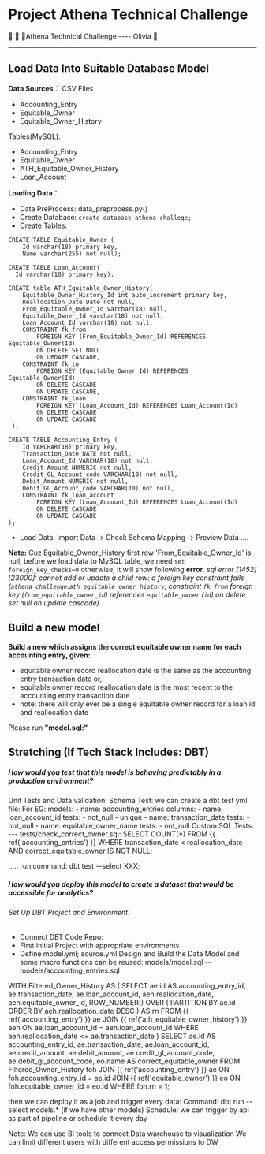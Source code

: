 # Project Athena Technical Challenge

🚀️ 🚀️ 🚀️Athena Technical Challenge   ---- Olivia 👀️

---

## Load Data Into Suitable Database Model

**Data Sources**：
CSV Files

- Accounting_Entry
- Equitable_Owner
- Equitable_Owner_History

Tables(MySQL):

- Accounting_Entry
- Equitable_Owner
- ATH_Equitable_Owner_History
- Loan_Account

**Loading Data**：

* Data PreProcess: data_preprocess.py()
* Create Database:   `create database athena_challege;`
*  Create Tables:
```
CREATE TABLE Equitable_Owner (
    Id varchar(18) primary key,
    Name varchar(255) not null);

CREATE TABLE Loan_Account(
  Id varchar(18) primary key);

CREATE table ATH_Equitable_Owner_History(
    Equitable_Owner_History_Id int auto_increment primary key,
    Reallocation_Date Date not null, 
    From_Equitable_Owner_Id varchar(18) null, 
    Equitable_Owner_Id varchar(18) not null,
    Loan_Account_Id varchar(18) not null,
    CONSTRAINT fk_from
        FOREIGN KEY (From_Equitable_Owner_Id) REFERENCES Equitable_Owner(Id)
        ON DELETE SET NULL
        ON UPDATE CASCADE,
    CONSTRAINT fk_to
        FOREIGN KEY (Equitable_Owner_Id) REFERENCES Equitable_Owner(Id)
        ON DELETE CASCADE
        ON UPDATE CASCADE,
    CONSTRAINT fk_loan
        FOREIGN KEY (Loan_Account_Id) REFERENCES Loan_Account(Id)
        ON DELETE CASCADE
        ON UPDATE CASCADE
 );

CREATE TABLE Accounting_Entry (
    Id VARCHAR(18) primary key,
    Transaction_Date DATE not null,
    Loan_Account_Id VARCHAR(18) not null,
    Credit_Amount NUMERIC not null,
    Credit_GL_Account_code VARCHAR(10) not null,
    Debit_Amount NUMERIC not null,
    Debit_GL_Account_code VARCHAR(10) not null,
    CONSTRAINT fk_loan_account
        FOREIGN KEY (Loan_Account_Id) REFERENCES Loan_Account(Id)
        ON DELETE CASCADE
        ON UPDATE CASCADE
);
```

* Load Data: Import Data  -> Check Schema Mapping -> Preview Data ....

**Note:** Cuz Equitable_Owner_History first row  'From_Equitable_Owner_Id' is null,  before we load data to MySQL table, we need `set foreign_key_checks=0` otherwise, it will show following **error**.
*sql error [1452] [23000]: cannot add or update a child row: a foreign key constraint fails (`athena_challenge`.`ath_equitable_owner_history`, constraint `fk_from` foreign key (`from_equitable_owner_id`) references `equitable_owner` (`id`) on delete set null on update cascade)*

## Build a new model

**Build a new which assigns the correct equitable owner name for each accounting entry, given:**

* equitable owner record reallocation date is the same as the accounting entry transaction date or,
* equitable owner record reallocation date is the most recent to the accounting entry transaction date
* note: there will only ever be a single equitable owner record for a loan id and reallocation date

Please run **"model.sql:"**

## Stretching (If Tech Stack Includes: DBT)

##### How would you test that this model is behaving predictably in a production environment?
Unit Tests and Data validation:
    Schema Test: we can create a dbt test yml file:
        For  EG:
        models:
            - name: accounting_entries
                columns:
                - name: loan_account_id
                    tests:
                    - not_null
                    - unique
                - name: transaction_date
                    tests:
                    - not_null
                - name: equitable_owner_name
                    tests:
                    - not_null
Custom SQL Tests:
--- tests/check_correct_owner.sql:
    SELECT
      COUNT(*)
    FROM {{ ref('accounting_entries') }}
    WHERE transaction_date < reallocation_date
    AND correct_equitable_owner IS NOT NULL;

..... run command: dbt test --select XXX;




##### How would you deploy this model to create a dataset that would be accessible for analytics?

###### Set Up DBT Project and Environment:
* Connect DBT Code Repo:
* First initial Project with appropriate  environments 
* Define model.yml; source.yml
Design and Build the Data Model and some macro functions can be reused:
       models/model.sql
       -- models/accounting_entries.sql

WITH Filtered_Owner_History AS (
    SELECT 
        ae.id AS accounting_entry_id,
        ae.transaction_date,
        ae.loan_account_id,
        aeh.reallocation_date,
        aeh.equitable_owner_id,
        ROW_NUMBER() OVER (
            PARTITION BY ae.id 
            ORDER BY aeh.reallocation_date DESC
        ) AS rn
    FROM 
        {{ ref('accounting_entry') }} ae
    JOIN 
        {{ ref('ath_equitable_owner_history') }} aeh 
    ON 
        ae.loan_account_id = aeh.loan_account_id
    WHERE 
        aeh.reallocation_date <= ae.transaction_date
)
SELECT 
    ae.id AS accounting_entry_id,
    ae.transaction_date,
    ae.loan_account_id,
    ae.credit_amount,
    ae.debit_amount,
    ae.credit_gl_account_code,
    ae.debit_gl_account_code,
    eo.name AS correct_equitable_owner
FROM 
    Filtered_Owner_History foh
JOIN 
    {{ ref('accounting_entry') }} ae 
ON 
    foh.accounting_entry_id = ae.id
JOIN 
    {{ ref('equitable_owner') }} eo 
ON 
    foh.equitable_owner_id = eo.id
WHERE 
    foh.rn = 1;

then we can deploy it as a job and trigger every data:
    Command: dbt run --select models.* (if we have other models)
    Schedule: we can trigger by api as part of pipeline or schedule it every day


Note:
   We can use BI tools to connect Data warehouse to visualization 
   We can limit different users with different access permissions to DW
